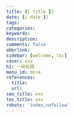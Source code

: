 ```yaml
---
title: {{ title }}
date: {{ date }}
tags: 
categories: 
keywords: 
description:
comments: false
abbrlink: 
sidebar: [welcome, toc]
cover: xxx
h1: 一级标题
menu_id: more
references: 
  title:
  url:
seo_title: xxx
toc_title: xxx
robots: 'index,nofollow'
---
```


